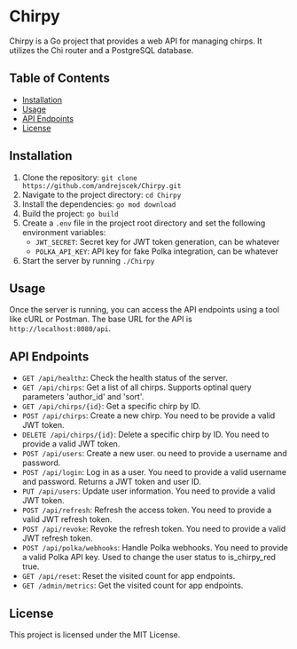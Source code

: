 # Chirpy

Chirpy is a Go project that provides a web API for managing chirps. It utilizes the Chi router and a PostgreSQL database.

## Table of Contents

- [Installation](#installation)
- [Usage](#usage)
- [API Endpoints](#api-endpoints)
- [License](#license)

## Installation

1. Clone the repository: `git clone https://github.com/andrejscek/Chirpy.git`
2. Navigate to the project directory: `cd Chirpy`
3. Install the dependencies: `go mod download`
4. Build the project: `go build`
5. Create a `.env` file in the project root directory and set the following environment variables:
    - `JWT_SECRET`: Secret key for JWT token generation, can be whatever
    - `POLKA_API_KEY`: API key for fake Polka integration, can be whatever
6. Start the server by running `./Chirpy`

## Usage

Once the server is running, you can access the API endpoints using a tool like cURL or Postman. The base URL for the API is `http://localhost:8080/api`.

## API Endpoints

- `GET /api/healthz`: Check the health status of the server.
- `GET /api/chirps`: Get a list of all chirps. Supports optinal query parameters 'author_id' and 'sort'.
- `GET /api/chirps/{id}`: Get a specific chirp by ID.
- `POST /api/chirps`: Create a new chirp. You need to be provide a valid JWT token.
- `DELETE /api/chirps/{id}`: Delete a specific chirp by ID. You need to provide a valid JWT token.
- `POST /api/users`: Create a new user. ou need to provide a username and password.
- `POST /api/login`: Log in as a user. You need to provide a valid username and password. Returns a JWT token and user ID.
- `PUT /api/users`: Update user information. You need to provide a valid JWT token.
- `POST /api/refresh`: Refresh the access token. You need to provide a valid JWT refresh token.
- `POST /api/revoke`: Revoke the refresh token. You need to provide a valid JWT refresh token.
- `POST /api/polka/webhooks`: Handle Polka webhooks. You need to provide a valid Polka API key. Used to change the user status to is_chirpy_red true.
- `GET /api/reset`: Reset the visited count for app endpoints.
- `GET /admin/metrics`: Get the visited count for app endpoints.

## License

This project is licensed under the MIT License.
